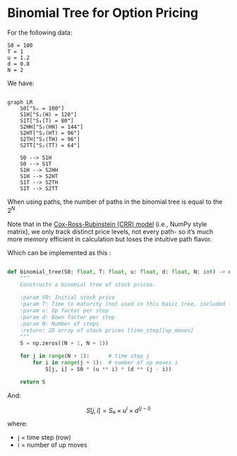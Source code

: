 # Binomial Tree for Option Pricing

For the following data: 

```
S0 = 100
T = 1
u = 1.2 
d = 0.8 
N = 2
```

We have:

```mermaid

graph LR
    S0["S₀ = 100"]
    S1H["S₁(H) = 120"]
    S1T["S₁(T) = 80"]
    S2HH["S₂(HH) = 144"]
    S2HT["S₂(HT) = 96"]
    S2TH["S₂(TH) = 96"]
    S2TT["S₂(TT) = 64"]

    S0 --> S1H
    S0 --> S1T
    S1H --> S2HH
    S1H --> S2HT
    S1T --> S2TH
    S1T --> S2TT
```

When using paths, the number of paths in the binomial tree is equal to the $2^N$

Note that in the [Cox-Ross-Rubinstein (CRR) model](https://sci-hub.al/10.1016/0304-405x(79)90015-1) (i.e., NumPy style matrix), we only track distinct price levels, not every path- so it’s much more memory efficient in calculation but loses the intuitive path flavor. 

Which can be implemented as this :

```python

def binomial_tree(S0: float, T: float, u: float, d: float, N: int) -> np.ndarray:
    """
    Constructs a binomial tree of stock prices.

    :param S0: Initial stock price
    :param T: Time to maturity (not used in this basic tree, included for completeness)
    :param u: Up factor per step
    :param d: Down factor per step
    :param N: Number of steps
    :return: 2D array of stock prices [time_step][up_moves]
    """
    S = np.zeros((N + 1, N + 1))

    for j in range(N + 1):      # time step j
        for i in range(j + 1):  # number of up moves i
            S[j, i] = S0 * (u ** i) * (d ** (j - i))

    return S
```

And:	

$$
S[j, i] = S₀ × u^i × d^{(j−i)}
$$



 where:

- j = time step (row)
- i = number of up moves 







